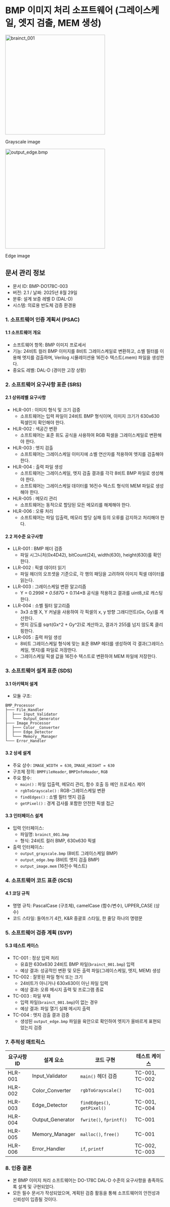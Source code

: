 # BMP 이미지 처리 소프트웨어 (그레이스케일, 엣지 검출, MEM 생성)

<img width="315" height="315" alt="brainct_001" src="https://github.com/user-attachments/assets/8d03445f-322d-4cc2-9d90-251370a270b4" />

Grayscale image


<img width="315" height="315" alt="output_edge.bmp" src="https://github.com/user-attachments/files/22039849/output_edge.bmp" />


Edge image

## 문서 관리 정보
 - 문서 ID: BMP-DO178C-003
 - 버전: 2.1 / 날짜: 2025년 8월 29일
 - 분류: 설계 보증 레벨 D (DAL-D)
 - 시스템: 의료용 반도체 검증 환경용

### 1. 소프트웨어 인증 계획서 (PSAC)
#### 1.1 소프트웨어 개요
 - 소프트웨어 항목: BMP 이미지 프로세서
 - 기능: 24비트 컬러 BMP 이미지를 8비트 그레이스케일로 변환하고, 소벨 필터를 이용해 엣지를 검출하며, Verilog 시뮬레이션용 16진수 텍스트(.mem) 파일을 생성한다.
 - 중요도 레벨: DAL-D (경미한 고장 상황)

### 2. 소프트웨어 요구사항 표준 (SRS)
#### 2.1 상위레벨 요구사항
 * HLR-001 : 이미지 형식 및 크기 검증
   * 소프트웨어는 입력 파일이 24비트 BMP 형식이며, 이미지 크기가 630x630 픽셀인지 확인해야 한다.
 * HLR-002 : 색공간 변환
   * 소프트웨어는 표준 휘도 공식을 사용하여 RGB 픽셀을 그레이스케일로 변환해야 한다.
 * HLR-003 : 엣지 검출
   * 소프트웨어는 그레이스케일 이미지에 소벨 연산자를 적용하여 엣지를 검출해야 한다.
 * HLR-004 : 출력 파일 생성
   * 소프트웨어는 그레이스케일, 엣지 검출 결과를 각각 8비트 BMP 파일로 생성해야 한다.
   * 소프트웨어는 그레이스케일 데이터를 16진수 텍스트 형식의 MEM 파일로 생성해야 한다.
 * HLR-005 : 메모리 관리
   * 소프트웨어는 동적으로 할당된 모든 메모리를 해제해야 한다.
 * HLR-006 : 오류 처리
   * 소프트웨어는 파일 입출력, 메모리 할당 실패 등의 오류를 감지하고 처리해야 한다.

#### 2.2 저수준 요구사항
 * LLR-001 : BMP 헤더 검증
   * 파일 시그니처(0x4D42), bitCount(24), width(630), height(630)를 확인한다.
 * LLR-002 : 픽셀 데이터 읽기
   * 파일 헤더의 오프셋을 기준으로, 각 행의 패딩을 고려하여 이미지 픽셀 데이터를 읽는다.
 * LLR-003 : 그레이스케일 변환 알고리즘
   * Y = 0.299*R + 0.587*G + 0.114*B 공식을 적용하고 결과를 uint8_t로 캐스팅한다.
 * LLR-004 : 소벨 필터 알고리즘
   * 3x3 소벨 X, Y 커널을 사용하여 각 픽셀의 x, y 방향 그래디언트(Gx, Gy)를 계산한다.
   * 엣지 강도를 sqrt(Gx^2 + Gy^2)로 계산하고, 결과가 255를 넘지 않도록 클리핑한다.
 * LLR-005 : 출력 파일 생성
   * 8비트 그레이스케일 형식에 맞는 표준 BMP 헤더를 생성하여 각 결과(그레이스케일, 엣지)를 파일로 저장한다.
   * 그레이스케일 픽셀 값을 16진수 텍스트로 변환하여 MEM 파일에 저장한다.

### 3. 소프트웨어 설계 표준 (SDS)
#### 3.1 아키텍처 설계
   * 모듈 구조:
~~~
BMP_Processor
├─── File_Handler
│  ├─── Input_Validator
│  └─── Output_Generator
├─── Image_Processor
│  ├─── Color__Converter
│  ├─── Edge_Detector
│  └─── Memory__Manager
└─── Error_Handler
~~~

#### 3.2 상세 설계
 * 주요 상수: `IMAGE_WIDTH = 630`, `IMAGE_HEIGHT = 630`
 * 구조체 정의: `BMPFileHeader`, `BMPInfoHeader`, `RGB`
 * 주요 함수:
   * `main()` : 파일 입출력, 메모리 관리, 함수 호출 등 메인 프로세스 제어
   * `rgbToGrayscale()` : RGB-그레이스케일 변환
   * `findEdges()` : 소벨 필터 엣지 검출
   * `getPixel()` : 경계 검사를 포함한 안전한 픽셀 접근

#### 3.3 인터페이스 설계
 * 입력 인터페이스:
   * 파일명: `brainct_001.bmp`
   * 형식: 24비트 컬러 BMP, 630x630 픽셀
 * 출력 인터페이스:
   * `output_grayscale.bmp` (8비트 그레이스케일 BMP)
   * `output_edge.bmp` (8비트 엣지 검출 BMP)
   * `output_image.mem` (16진수 텍스트)

### 4. 소프트웨어 코드 표준 (SCS)
#### 4.1 코딩 규칙
 * 명명 규칙: PascalCase (구조체), camelCase (함수/변수), UPPER_CASE (상수)
 * 코드 스타일: 들여쓰기 4칸, K&R 중괄호 스타일, 한 줄당 하나의 명령문

### 5. 소프트웨어 검증 계획 (SVP)
#### 5.3 테스트 케이스
 * TC-001 : 정상 입력 처리
   * 유효한 630x630 24비트 BMP 파일(`brainct_001.bmp`) 입력
   * 예상 결과: 성공적인 변환 및 모든 출력 파일(그레이스케일, 엣지, MEM) 생성
 * TC-002 : 잘못된 파일 형식 또는 크기
   * 24비트가 아니거나 630x630이 아닌 파일 입력
   * 예상 결과: 오류 메시지 출력 및 프로그램 종료
 * TC-003 : 파일 부재
   * 입력 파일(`brainct_001.bmp`)이 없는 경우
   * 예상 결과: 파일 열기 실패 메시지 출력
 * TC-004 : 엣지 검출 결과 검증
   * 생성된 `output_edge.bmp` 파일을 육안으로 확인하여 엣지가 올바르게 표현되었는지 검증

### 7. 추적성 매트릭스

 | 요구사항 ID | 설계 요소 | 코드 구현 | 테스트 케이스 |
 |---|---|---|---|
 | HLR-001 | Input_Validator | `main()` 헤더 검증 | TC-001, TC-002 |
 | HLR-002 | Color_Converter | `rgbToGrayscale()` | TC-001 |
 | HLR-003 | Edge_Detector | `findEdges()`, `getPixel()` | TC-001, TC-004 |
 | HLR-004 | Output_Generator| `fwrite()`, `fprintf()` | TC-001 |
 | HLR-005 | Memory_Manager | `malloc()`, `free()` | TC-001 |
 | HLR-006 | Error_Handler | `if`, `printf` | TC-002, TC-003 |

### 8. 인증 결론
   * 본 BMP 이미지 처리 소프트웨어는 DO-178C DAL-D 수준의 요구사항을 충족하도록 설계 및 구현되었다.
   * 모든 필수 문서가 작성되었으며, 계획된 검증 활동을 통해 소프트웨어의 안전성과 신뢰성이 입증될 것이다.
